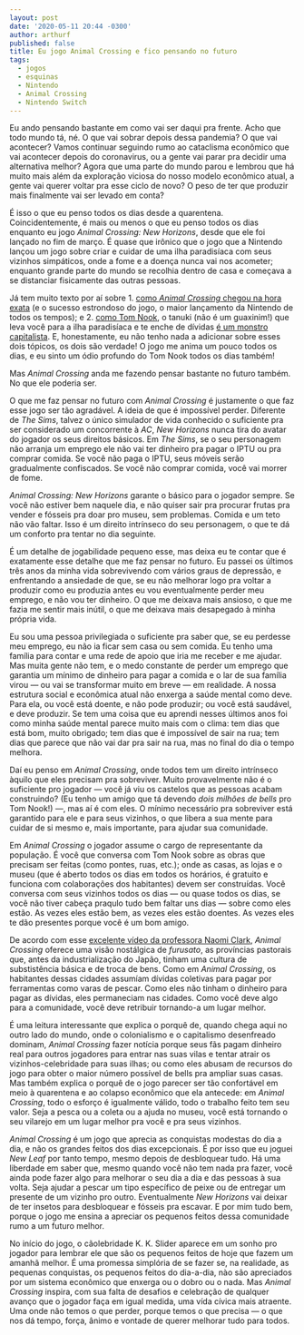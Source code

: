 ```yaml
---
layout: post
date: '2020-05-11 20:44 -0300'
author: arthurf
published: false
title: Eu jogo Animal Crossing e fico pensando no futuro
tags:
  - jogos
  - esquinas
  - Nintendo
  - Animal Crossing
  - Nintendo Switch
---
```

Eu ando pensando bastante em como vai ser daqui pra frente. Acho que todo mundo tá, né. O que vai sobrar depois dessa pandemia? O que vai acontecer? Vamos continuar seguindo rumo ao cataclisma econômico que vai acontecer depois do coronavirus, ou a gente vai parar pra decidir uma alternativa melhor? Agora que uma parte do mundo parou e lembrou que há muito mais além da exploração viciosa do nosso modelo econômico atual, a gente vai querer voltar pra esse ciclo de novo? O peso de ter que produzir mais finalmente vai ser levado em conta?

É isso o que eu penso todos os dias desde a quarentena. Coincidentemente, é mais ou menos o que eu penso todos os dias enquanto eu jogo _Animal Crossing: New Horizons_, desde que ele foi lançado no fim de março. É quase que irônico que o jogo que a Nintendo lançou um jogo sobre criar e cuidar de uma ilha paradisíaca com seus vizinhos simpáticos, onde a fome e a doença nunca vai nos acometer; enquanto grande parte do mundo se recolhia dentro de casa e começava a se distanciar fisicamente das outras pessoas.

Já tem muito texto por aí sobre 1. [como _Animal Crossing_ chegou na hora exata](https://www.fanbyte.com/tag/animal-crossing-new-horizons/) (e o sucesso estrondoso do jogo, o maior lançamento da Nintendo de todos os tempos); e 2. [como Tom Nook](https://www.vice.com/en_us/article/g5xwg7/animal-crossings-tom-nook-pleasant-landlord-or-anarcho-capitalist), o tanuki (não é um guaxinim!) que leva você para a ilha paradisíaca e te enche de dívidas [é um monstro capitalista](https://www.youtube.com/watch?v=LeI3F4h2s08). E, honestamente, eu não tenho nada a adicionar sobre esses dois tópicos, os dois são verdade! O jogo me anima um pouco todos os dias, e eu sinto um ódio profundo do Tom Nook todos os dias também!

Mas _Animal Crossing_ anda me fazendo pensar bastante no futuro também. No que ele poderia ser.

O que me faz pensar no futuro com _Animal Crossing_ é justamente o que faz esse jogo ser tão agradável. A ideia de que é impossível perder. Diferente de _The Sims_, talvez o único simulador de vida conhecido o suficiente pra ser considerado um concorrente à _AC_, _New Horizons_ nunca tira do avatar do jogador os seus direitos básicos. Em _The Sims_, se o seu personagem não arranja um emprego ele não vai ter dinheiro pra pagar o IPTU ou pra comprar comida. Se você não paga o IPTU, seus móveis serão gradualmente confiscados. Se você não comprar comida, você vai morrer de fome.

_Animal Crossing: New Horizons_ garante o básico para o jogador sempre. Se você não estiver bem naquele dia, e não quiser sair pra procurar frutas pra vender e fósseis pra doar pro museu, sem problemas. Comida e um teto não vão faltar. Isso é um direito intrínseco do seu personagem, o que te dá um conforto pra tentar no dia seguinte.

É um detalhe de jogabilidade pequeno esse, mas deixa eu te contar que é exatamente esse detalhe que me faz pensar no futuro. Eu passei os últimos três anos da minha vida sobrevivendo com vários graus de depressão, e enfrentando a ansiedade de que, se eu não melhorar logo pra voltar a produzir como eu produzia antes eu vou eventualmente perder meu emprego, e não vou ter dinheiro. O que me deixava mais ansioso, o que me fazia me sentir mais inútil, o que me deixava mais desapegado à minha própria vida.

Eu sou uma pessoa privilegiada o suficiente pra saber que, se eu perdesse meu emprego, eu não ia ficar sem casa ou sem comida. Eu tenho uma família para contar e uma rede de apoio que iria me receber e me ajudar. Mas muita gente não tem, e o medo constante de perder um emprego que garantia um mínimo de dinheiro para pagar a comida e o lar de sua família virou — ou vai se transformar muito em breve — em realidade. A nossa estrutura social e econômica atual não enxerga a saúde mental como deve. Para ela, ou você está doente, e não pode produzir; ou você está saudável, e deve produzir. Se tem uma coisa que eu aprendi nesses últimos anos foi como minha saúde mental parece muito mais com o clima: tem dias que está bom, muito obrigado; tem dias que é impossível de sair na rua; tem dias que parece que não vai dar pra sair na rua, mas no final do dia o tempo melhora.

Daí eu penso em _Animal Crossing_, onde todos tem um direito intrínseco àquilo que eles precisam pra sobreviver. Muito provavelmente não é o suficiente pro jogador — você já viu os castelos que as pessoas acabam construindo? (Eu tenho um amigo que tá devendo _dois milhões de bells_ pro Tom Nook!) —, mas aí é com eles. O mínimo necessário pra sobreviver está garantido para ele e para seus vizinhos, o que libera a sua mente para cuidar de si mesmo e, mais importante, para ajudar sua comunidade.

Em _Animal Crossing_ o jogador assume o cargo de representante da população. É você que conversa com Tom Nook sobre as obras que precisam ser feitas (como pontes, ruas, etc.); onde as casas, as lojas e o museu (que é aberto todos os dias em todos os horários, é gratuito e funciona com colaborações dos habitantes) devem ser construídas. Você conversa com seus vizinhos todos os dias — ou quase todos os dias, se você não tiver cabeça praqulo tudo bem faltar uns dias — sobre como eles estão. As vezes eles estão bem, as vezes eles estão doentes. As vezes eles te dão presentes porque você é um bom amigo.

De acordo com esse [excelente vídeo da professora Naomi Clark](https://www.youtube.com/watch?v=BgEnbXPZX4s), _Animal Crossing_ oferece uma visão nostálgica de _furusato_, as províncias pastorais que, antes da industrialização do Japão, tinham uma cultura de substistência básica e de troca de bens. Como em _Animal Crossing_, os habitantes dessas cidades assumíam dívidas coletivas para pagar por ferramentas como varas de pescar. Como eles não tinham o dinheiro para pagar as dívidas, eles permaneciam nas cidades. Como você deve algo para a comunidade, você deve retribuir tornando-a um lugar melhor.

É uma leitura interessante que explica o porquê de, quando chega aqui no outro lado do mundo, onde o colonialismo e o capitalismo desenfreado dominam, _Animal Crossing_ fazer notícia porque seus fãs pagam dinheiro real para outros jogadores para entrar nas suas vilas e tentar atrair os vizinhos-celebridade para suas ilhas; ou como eles abusam de recursos do jogo para obter o maior número possível de bells pra ampliar suas casas. Mas também explica o porquê de o jogo parecer ser tão confortável em meio à quarentena e ao colapso econômico que ela antecede: em _Animal Crossing_, todo o esforço é igualmente válido, todo o trabalho feito tem seu valor. Seja a pesca ou a coleta ou a ajuda no museu, você está tornando o seu vilarejo em um lugar melhor pra você e pra seus vizinhos.

_Animal Crossing_ é um jogo que aprecia as conquistas modestas do dia a dia, e não os grandes feitos dos dias excepcionais. É por isso que eu joguei _New Leaf_ por tanto tempo, mesmo depois de desbloquear tudo. Há uma liberdade em saber que, mesmo quando você não tem nada pra fazer, você ainda pode fazer algo para melhorar o seu dia a dia e das pessoas à sua volta. Seja ajudar a pescar um tipo específico de peixe ou de entregar um presente de um vizinho pro outro. Eventualmente _New Horizons_ vai deixar de ter insetos para desbloquear e fósseis pra escavar. E por mim tudo bem, porque o jogo me ensina a apreciar os pequenos feitos dessa comunidade rumo a um futuro melhor.

No início do jogo, o cãolebridade K. K. Slider aparece em um sonho pro jogador para lembrar ele que são os pequenos feitos de hoje que fazem um amanhã melhor. É uma promessa simplória de se fazer se, na realidade, as pequenas conquistas, os pequenos feitos do dia-a-dia, nào são apreciados por um sistema econômico que enxerga ou o dobro ou o nada. Mas _Animal Crossing_ inspira, com sua falta de desafios e celebração de qualquer avanço que o jogador faça em igual medida, uma vída cívica mais atraente. Uma onde não temos o que perder, porque temos o que precisa — o que nos dá tempo, força, ânimo e vontade de querer melhorar tudo para todos.